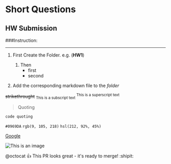 # Short Questions 
## HW Submission 
###Instruction:

---



1. First Create the Folder. e.g. (**HW1**)
   1. Then
      - first
      - second

2. Add the corresponding markdown file to the *folder*

~~strikethrought~~
<sub>
This is a subscript text
</sub>
<sup>
This is a superscript text
</sup>

>Quoting

```
code quoting
```


`#0969DA`
`rgb(9, 105, 218)`
`hsl(212, 92%, 45%)`	

 [Google](https://www.google.com/)

![This is an image](https://th.bing.com/th/id/OIP.2bdGEgUtIg6RVOXV_SucmwHaEK?pid=ImgDet&rs=1)

@octocat :+1: This PR looks great - it's ready to merge! :shipit:


